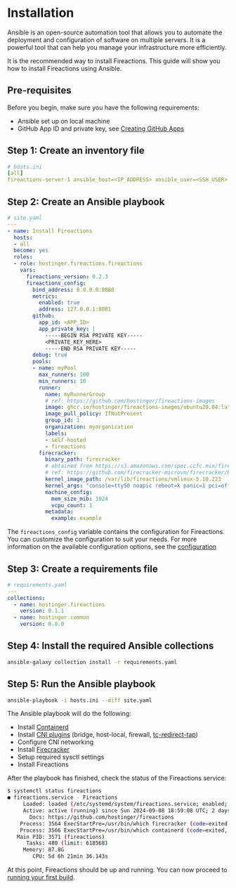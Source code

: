 # Installation

Ansible is an open-source automation tool that allows you to automate the deployment and configuration of software on multiple servers. It is a powerful tool that can help you manage your infrastructure more efficiently.

It is the recommended way to install Fireactions. This guide will show you how to install Fireactions using Ansible.

## Pre-requisites

Before you begin, make sure you have the following requirements:

- Ansible set up on local machine
- GitHub App ID and private key, see [Creating GitHub Apps](https://docs.github.com/en/apps/creating-github-apps)

## Step 1: Create an inventory file

```yaml
# hosts.ini
[all]
fireactions-server-1 ansible_host=<IP_ADDRESS> ansible_user=<SSH_USER>
```

## Step 2: Create an Ansible playbook

```yaml
# site.yaml
---
- name: Install Fireactions
  hosts:
  - all
  become: yes
  roles:
  - role: hostinger.fireactions.fireactions
    vars:
      fireactions_version: 0.2.3
      fireactions_config:
        bind_address: 0.0.0.0:8080
        metrics:
          enabled: true
          address: 127.0.0.1:8081
        github:
          app_id: <APP_ID>
          app_private_key: |
            -----BEGIN RSA PRIVATE KEY-----
            <PRIVATE_KEY_HERE>
            -----END RSA PRIVATE KEY-----
        debug: true
        pools:
        - name: myPool
          max_runners: 100
          min_runners: 10
          runner:
            name: myRunnerGroup
            # ref: https://github.com/hostinger/fireactions-images
            image: ghcr.io/hostinger/fireactions-images/ubuntu20.04:latest
            image_pull_policy: IfNotPresent
            group_id: 1
            organization: myorganization
            labels:
            - self-hosted
            - fireactions
          firecracker:
            binary_path: firecracker
            # obtained from https://s3.amazonaws.com/spec.ccfc.min/firecracker-ci/v1.10/x86_64/vmlinux-5.10.223
            # ref: https://github.com/firecracker-microvm/firecracker/blob/main/docs/getting-started.md#getting-a-rootfs-and-guest-kernel-image
            kernel_image_path: /var/lib/fireactions/vmlinux-5.10.223
            kernel_args: "console=ttyS0 noapic reboot=k panic=1 pci=off nomodules rw"
            machine_config:
              mem_size_mib: 1024
              vcpu_count: 1
            metadata:
              example: example
```

The `fireactions_config` variable contains the configuration for Fireactions. You can customize the configuration to suit your needs. For more information on the available configuration options, see the [configuration](../user-guide/configuration.md)

## Step 3: Create a requirements file

```yaml
# requirements.yaml
---
collections:
  - name: hostinger.fireactions
    version: 0.1.1
  - name: hostinger.common
    version: 0.8.0
```

## Step 4: Install the required Ansible collections

```bash
ansible-galaxy collection install -r requirements.yaml
```

## Step 5: Run the Ansible playbook

```bash
ansible-playbook -i hosts.ini --diff site.yaml
```

The Ansible playbook will do the following:

- Install [Containerd](https://github.com/containerd/containerd)
- Install [CNI plugins](https://github.com/containernetworking/plugins) (bridge, host-local, firewall, [tc-redirect-tap](https://github.com/awslabs/tc-redirect-tap))
- Configure CNI networking
- Install [Firecracker](https://github.com/firecracker-microvm/firecracker)
- Setup required sysctl settings
- Install Fireactions

After the playbook has finished, check the status of the Fireactions service:

```bash
$ systemctl status fireactions
● fireactions.service - Fireactions
     Loaded: loaded (/etc/systemd/system/fireactions.service; enabled; preset: enabled)
     Active: active (running) since Sun 2024-09-08 18:59:08 UTC; 2 days ago
       Docs: https://github.com/hostinger/fireactions
    Process: 3564 ExecStartPre=/usr/bin/which firecracker (code=exited, status=0/SUCCESS)
    Process: 3566 ExecStartPre=/usr/bin/which containerd (code=exited, status=0/SUCCESS)
   Main PID: 3571 (fireactions)
      Tasks: 480 (limit: 618568)
     Memory: 87.8G
        CPU: 5d 6h 21min 36.143s
```

At this point, Fireactions should be up and running. You can now proceed to [running your first build](../user-guide/running-the-first-build.md).
